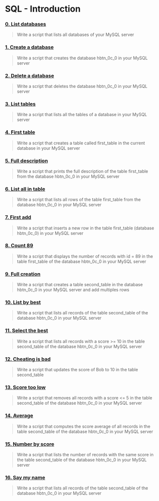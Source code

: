 # SQL - Introduction
### [0. List databases](./0-list_databases.sql)
> Write a script that lists all databases of your MySQL server
### [1. Create a database](./1-create_database_if_missing.sql)
> Write a script that creates the database hbtn_0c_0 in your MySQL server
### [2. Delete a database](./2-remove_database.sql)
> Write a script that deletes the database hbtn_0c_0 in your MySQL server
### [3. List tables](./3-list_tables.sql)
> Write a script that lists all the tables of a database in your MySQL server
### [4. First table](./4-first_table.sql)
> Write a script that creates a table called first_table in the current database in your MySQL server
### [5. Full description](./5-full_table.sql)
> Write a script that prints the full description of the table first_table from the database hbtn_0c_0 in your MySQL server
### [6. List all in table](./6-list_values.sql)
> Write a script that lists all rows of the table first_table from the database hbtn_0c_0 in your MySQL server
### [7. First add](./7-insert_value.sql)
> Write a script that inserts a new row in the table first_table (database hbtn_0c_0) in your MySQL server
### [8. Count 89](./8-count_89.sql)
> Write a script that displays the number of records with id = 89 in the table first_table of the database hbtn_0c_0 in your MySQL server
### [9. Full creation](./9-full_creation.sql)
> Write a script that creates a table second_table in the database hbtn_0c_0 in your MySQL server and add multiples rows
### [10. List by best](./10-top_score.sql)
> Write a script that lists all records of the table second_table of the database hbtn_0c_0 in your MySQL server
### [11. Select the best](./11-best_score.sql)
> Write a script that lists all records with a score >= 10 in the table second_table of the database hbtn_0c_0 in your MySQL server
### [12. Cheating is bad](./12-no_cheating.sql)
> Write a script that updates the score of Bob to 10 in the table second_table
### [13. Score too low](./13-change_class.sql)
> Write a script that removes all records with a score <= 5 in the table second_table of the database hbtn_0c_0 in your MySQL server
### [14. Average](./14-average.sql)
> Write a script that computes the score average of all records in the table second_table of the database hbtn_0c_0 in your MySQL server
### [15. Number by score](./15-groups.sql)
> Write a script that lists the number of records with the same score in the table second_table of the database hbtn_0c_0 in your MySQL server
### [16. Say my name](./16-no_link.sql)
> Write a script that lists all records of the table second_table of the database hbtn_0c_0 in your MySQL server
